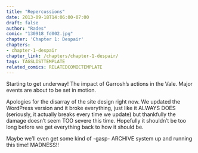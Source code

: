 ```yaml
---
title: "Repercussions"
date: 2013-09-18T14:06:00-07:00
draft: false
author: "Rades"
comic: "130918_fd002.jpg"
chapter: 'Chapter 1: Despair'
chapters:
- chapter-1-despair
chapter_link: /chapters/chapter-1-despair/
tags: TAGSLISTTEMPLATE
related_comics: RELATEDCOMICTEMPLATE
---
```


Starting to get underway! The impact of Garrosh’s actions in the Vale. Major events are about to be set in motion.


Apologies for the disarray of the site design right now. We updated the WordPress version and it broke everything, just like it ALWAYS DOES (seriously, it actually breaks every time we update) but thankfully the damage doesn’t seem TOO severe this time. Hopefully it shouldn’t be too long before we get everything back to how it should be.


Maybe we’ll even get some kind of -gasp- ARCHIVE system up and running this time! MADNESS!!

